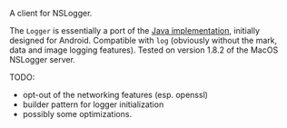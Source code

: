 A client for NSLogger.

The `Logger` is essentially a port of the [Java
implementation](https://github.com/fpillet/NSLogger/blob/master/Client/Android/client-code/src/com/NSLogger/NSLoggerClient.java),
initially designed for Android. Compatible with `log` (obviously without the mark, data and
image logging features). Tested on version 1.8.2 of the MacOS NSLogger server.

TODO:

- opt-out of the networking features (esp. openssl)
- builder pattern for logger initialization
- possibly some optimizations.
